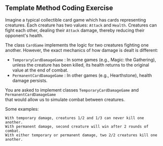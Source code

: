 ## Template Method Coding Exercise
Imagine a typical collectible card game which has cards representing creatures. 
Each creature has two values: `Attack` and `Health`. 
Creatures can fight each other, dealing their `Attack` damage, 
thereby reducing their opponent's health.

The class `CardGame` implements the logic for two creatures fighting one another. 
However, the exact mechanics of how damage is dealt is different:

* `TemporaryCardDamageGame` : In some games (e.g., Magic: the Gathering), 
unless the creature has been killed, its health returns to the original value at the end of combat.
* `PermanentCardDamageGame` : In other games (e.g., Hearthstone), health damage persists.


You are asked to implement classes `TemporaryCardDamageGame`  and `PermanentCardDamageGame`  
that would allow us to simulate combat between creatures.

Some examples:

```
With temporary damage, creatures 1/2 and 1/3 can never kill one another. 
With permanent damage, second creature will win after 2 rounds of combat.
With either temporary or permanent damage, two 2/2 creatures kill one another.
